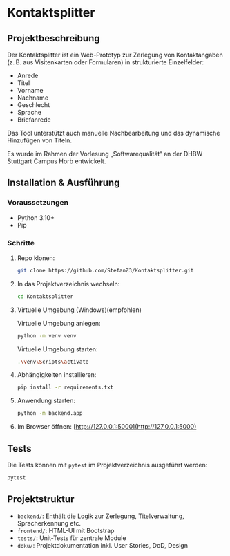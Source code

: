 # Kontaktsplitter

## Projektbeschreibung

Der Kontaktsplitter ist ein Web-Prototyp zur Zerlegung von Kontaktangaben (z. B. aus Visitenkarten oder Formularen) in strukturierte Einzelfelder:
- Anrede
- Titel
- Vorname
- Nachname
- Geschlecht
- Sprache
- Briefanrede

Das Tool unterstützt auch manuelle Nachbearbeitung und das dynamische Hinzufügen von Titeln.

Es wurde im Rahmen der Vorlesung „Softwarequalität“ an der DHBW Stuttgart Campus Horb entwickelt.

## Installation & Ausführung

### Voraussetzungen
- Python 3.10+
- Pip

### Schritte
1. Repo klonen:
   ```bash
   git clone https://github.com/StefanZ3/Kontaktsplitter.git
   ```

2. In das Projektverzeichnis wechseln:
   ```bash
   cd Kontaktsplitter
   ```
3. Virtuelle Umgebung (Windows)(empfohlen)

   Virtuelle Umgebung anlegen:
   ```bash
   python -m venv venv
   ```
   Virtuelle Umgebung starten:
   ```bash
   .\venv\Scripts\activate
    ```

4. Abhängigkeiten installieren:
   ```bash
   pip install -r requirements.txt
   ```

5. Anwendung starten:
   ```bash
   python -m backend.app
   ```

6. Im Browser öffnen:
   [http://127.0.0.1:5000](http://127.0.0.1:5000)


## Tests

Die Tests können mit `pytest` im Projektverzeichnis ausgeführt werden:
```bash
pytest
```

## Projektstruktur

- `backend/`: Enthält die Logik zur Zerlegung, Titelverwaltung, Spracherkennung etc.
- `frontend/`: HTML-UI mit Bootstrap
- `tests/`: Unit-Tests für zentrale Module
- `doku/`: Projektdokumentation inkl. User Stories, DoD, Design
